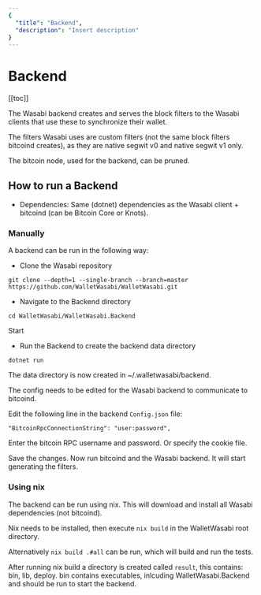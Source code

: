 ```yaml
---
{
  "title": "Backend",
  "description": "Insert description"
}
---
```


# Backend

[[toc]]


The Wasabi backend creates and serves the block filters to the Wasabi clients that use these to synchronize their wallet.

The filters Wasabi uses are custom filters (not the same block filters bitcoind creates), as they are native segwit v0 and native segwit v1 only.

The bitcoin node, used for the backend, can be pruned.

## How to run a Backend

- Dependencies:
Same (dotnet) dependencies as the Wasabi client + bitcoind (can be Bitcoin Core or Knots).

### Manually

A backend can be run in the following way:

- Clone the Wasabi repository

```
git clone --depth=1 --single-branch --branch=master https://github.com/WalletWasabi/WalletWasabi.git
```

- Navigate to the Backend directory

```
cd WalletWasabi/WalletWasabi.Backend
```

Start 
- Run the Backend to create the backend data directory
``` 
dotnet run
```

The data directory is now created in ~/.walletwasabi/backend.

The config needs to be edited for the Wasabi backend to communicate to bitcoind.

Edit the following line in the backend `Config.json` file:
```
"BitcoinRpcConnectionString": "user:password",
```

Enter the bitcoin RPC username and password.
Or specify the cookie file.

Save the changes.
Now run bitcoind and the Wasabi backend.
It will start generating the filters.

### Using nix

The backend can be run using nix.
This will download and install all Wasabi dependencies (not bitcoind).

Nix needs to be installed, then execute `nix build` in the WalletWasabi root directory.

Alternatively `nix build .#all` can be run, which will build and run the tests.

After running nix build a directory is created called `result`, this contains: bin, lib, deploy.
bin contains executables, inlcuding WalletWasabi.Backend and should be run to start the backend.
